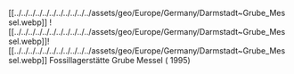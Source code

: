 
[[../../../../../../../../../../../assets/geo/Europe/Germany/Darmstadt~Grube_Messel.webp]]
![[../../../../../../../../../../../assets/geo/Europe/Germany/Darmstadt~Grube_Messel.webp]]![[../../../../../../../../../../../assets/geo/Europe/Germany/Darmstadt~Grube_Messel.webp]]
Fossillagerstätte Grube Messel ( 1995) 

